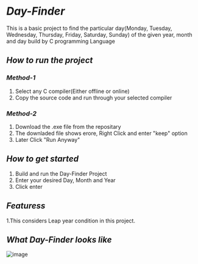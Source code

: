# *Day-Finder*
This is a basic project to find the particular day(Monday, Tuesday, Wednesday, Thursday, Friday, Saturday, Sunday) of the given year, month and day build by C programming Language

## *How to run the project*
### *Method-1*
1. Select any C compiler(Either offline or online)
2. Copy the source code and run through your selected compiler
### *Method-2*
1. Download the .exe file from the repositary
2. The downladed file shows erore, Right Click  and enter "keep" option
3. Later Click "Run Anyway" 

## *How to get started*
1. Build and run the Day-Finder Project
2. Enter your desired Day, Month and Year
3. Click enter

## *Featuress*
1.This considers Leap year condition in this project.

## *What Day-Finder looks like*
![image](https://user-images.githubusercontent.com/88368215/158636763-3c134b9f-569c-4c67-a1e2-b101d029a873.png)


